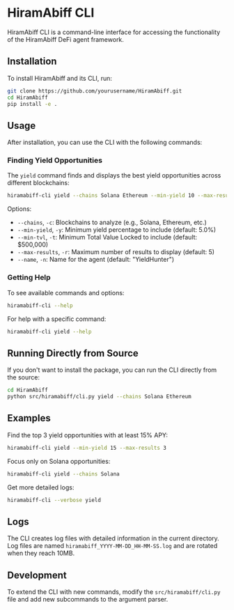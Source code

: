 # HiramAbiff CLI

HiramAbiff CLI is a command-line interface for accessing the functionality of the HiramAbiff DeFi agent framework.

## Installation

To install HiramAbiff and its CLI, run:

```bash
git clone https://github.com/yourusername/HiramAbiff.git
cd HiramAbiff
pip install -e .
```

## Usage

After installation, you can use the CLI with the following commands:

### Finding Yield Opportunities

The `yield` command finds and displays the best yield opportunities across different blockchains:

```bash
hiramabiff-cli yield --chains Solana Ethereum --min-yield 10 --max-results 5
```

Options:
- `--chains`, `-c`: Blockchains to analyze (e.g., Solana, Ethereum, etc.)
- `--min-yield`, `-y`: Minimum yield percentage to include (default: 5.0%)
- `--min-tvl`, `-t`: Minimum Total Value Locked to include (default: $500,000)
- `--max-results`, `-r`: Maximum number of results to display (default: 5)
- `--name`, `-n`: Name for the agent (default: "YieldHunter")

### Getting Help

To see available commands and options:

```bash
hiramabiff-cli --help
```

For help with a specific command:

```bash
hiramabiff-cli yield --help
```

## Running Directly from Source

If you don't want to install the package, you can run the CLI directly from the source:

```bash
cd HiramAbiff
python src/hiramabiff/cli.py yield --chains Solana Ethereum
```

## Examples

Find the top 3 yield opportunities with at least 15% APY:

```bash
hiramabiff-cli yield --min-yield 15 --max-results 3
```

Focus only on Solana opportunities:

```bash
hiramabiff-cli yield --chains Solana
```

Get more detailed logs:

```bash
hiramabiff-cli --verbose yield
```

## Logs

The CLI creates log files with detailed information in the current directory. 
Log files are named `hiramabiff_YYYY-MM-DD_HH-MM-SS.log` and are rotated when they reach 10MB.

## Development

To extend the CLI with new commands, modify the `src/hiramabiff/cli.py` file and add new subcommands
to the argument parser. 